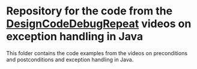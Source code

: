 # Repository for the code from the <a href="https://www.youtube.com/@DesignCodeDebugRepeat">DesignCodeDebugRepeat</a> videos on exception handling in Java

This folder contains the code examples from the videos on preconditions and postconditions and exception handling in Java.
